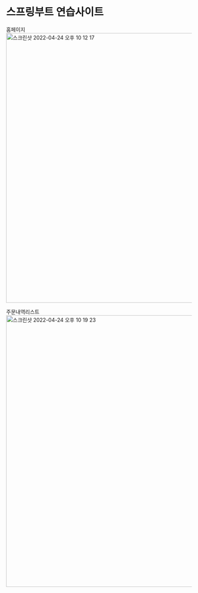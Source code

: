 # 스프링부트 연습사이트

홈페이지   
<img width="733" alt="스크린샷 2022-04-24 오후 10 12 17" src="https://user-images.githubusercontent.com/91449110/164978543-1776e5eb-91df-4d84-a2cd-a6d9416c8483.png">

주문내역리스트   
<img width="738" alt="스크린샷 2022-04-24 오후 10 19 23" src="https://user-images.githubusercontent.com/91449110/164978521-8762a9cf-a265-4b2a-b55e-ec7635de423f.png">
